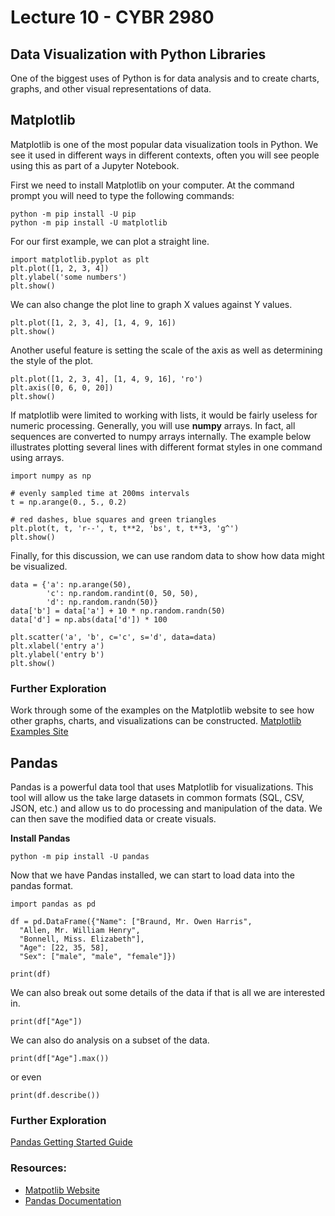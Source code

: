 # Lecture 10 - CYBR 2980

## Data Visualization with Python Libraries
One of the biggest uses of Python is for data analysis and to create charts, graphs, and other visual representations of data.

## Matplotlib
Matplotlib is one of the most popular data visualization tools in Python. We see it used in different ways in different contexts, often you will see people using this as part of a Jupyter Notebook.

First we need to install Matplotlib on your computer. At the command prompt you will need to type the following commands:
```
python -m pip install -U pip
python -m pip install -U matplotlib
```

For our first example, we can plot a straight line.
```
import matplotlib.pyplot as plt
plt.plot([1, 2, 3, 4])
plt.ylabel('some numbers')
plt.show()
```

We can also change the plot line to graph X values against Y values.
```
plt.plot([1, 2, 3, 4], [1, 4, 9, 16])
plt.show()
```

Another useful feature is setting the scale of the axis as well as determining the style of the plot.
```
plt.plot([1, 2, 3, 4], [1, 4, 9, 16], 'ro')
plt.axis([0, 6, 0, 20])
plt.show()
```
If matplotlib were limited to working with lists, it would be fairly useless for numeric processing. Generally, you will use **numpy** arrays. In fact, all sequences are converted to numpy arrays internally. The example below illustrates plotting several lines with different format styles in one command using arrays.

```
import numpy as np

# evenly sampled time at 200ms intervals
t = np.arange(0., 5., 0.2)

# red dashes, blue squares and green triangles
plt.plot(t, t, 'r--', t, t**2, 'bs', t, t**3, 'g^')
plt.show()
```
Finally, for this discussion, we can use random data to show how data might be visualized.
```
data = {'a': np.arange(50),
        'c': np.random.randint(0, 50, 50),
        'd': np.random.randn(50)}
data['b'] = data['a'] + 10 * np.random.randn(50)
data['d'] = np.abs(data['d']) * 100

plt.scatter('a', 'b', c='c', s='d', data=data)
plt.xlabel('entry a')
plt.ylabel('entry b')
plt.show()
```

### Further Exploration
Work through some of the examples on the Matplotlib website to see how other graphs, charts, and visualizations can be constructed.
[Matplotlib Examples Site](https://matplotlib.org/gallery/index.html)


## Pandas
Pandas is a powerful data tool that uses Matplotlib for visualizations. This tool will allow us the take large datasets in common formats (SQL, CSV, JSON, etc.) and allow us to do processing and manipulation of the data. We can then save the modified data or create visuals.

**Install Pandas**
```
python -m pip install -U pandas
```

Now that we have Pandas installed, we can start to load data into the pandas format.
```
import pandas as pd

df = pd.DataFrame({"Name": ["Braund, Mr. Owen Harris",
  "Allen, Mr. William Henry",
  "Bonnell, Miss. Elizabeth"],
  "Age": [22, 35, 58],
  "Sex": ["male", "male", "female"]})

print(df)
```

We can also break out some details of the data if that is all we are interested in.
```
print(df["Age"])
```

We can also do analysis on a subset of the data.
```
print(df["Age"].max())
```
or even
```
print(df.describe())
```

### Further Exploration
[Pandas Getting Started Guide](https://pandas.pydata.org/docs/getting_started/10min.html)

### Resources:
- [Matpotlib Website](https://matplotlib.org/tutorials/index.html)  
- [Pandas Documentation](https://pandas.pydata.org/docs/index.html)
